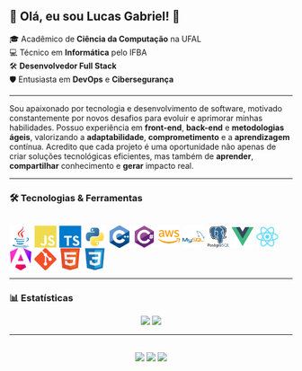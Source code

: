 ## 👋 Olá, eu sou Lucas Gabriel! 👋 
🎓 Acadêmico de **Ciência da Computação** na UFAL  
💻 Técnico em **Informática** pelo IFBA  
🛠️ **Desenvolvedor Full Stack**  
🛡️ Entusiasta em **DevOps** e **Cibersegurança**

<!-- 👁️🛠️🛡️💾📍🚀🪐🔱⚜️🌐👁️‍🗨️💭 -->

---

Sou apaixonado por tecnologia e desenvolvimento de software, motivado constantemente por novos desafios para evoluir e aprimorar minhas habilidades.
Possuo experiência em **front-end**, **back-end** e **metodologias ágeis**, valorizando a **adaptabilidade**, **comprometimento** e a **aprendizagem** contínua.
Acredito que cada projeto é uma oportunidade não apenas de criar soluções tecnológicas eficientes, mas também de **aprender**, **compartilhar** conhecimento e **gerar** impacto real. 

---

### 🛠️ Tecnologias & Ferramentas  
<div style="display: inline_block"><br>
  <img align="center" alt="Java" height="40" width="40" src="https://raw.githubusercontent.com/devicons/devicon/master/icons/java/java-original.svg">
  <img align="center" alt="JavaScript" height="40" width="40" src="https://raw.githubusercontent.com/devicons/devicon/master/icons/javascript/javascript-plain.svg">
  <img align="center" alt="TypeScript" height="40" width="40" src="https://raw.githubusercontent.com/devicons/devicon/master/icons/typescript/typescript-plain.svg">
  <img align="center" alt="Python" height="40" width="40" src="https://raw.githubusercontent.com/devicons/devicon/master/icons/python/python-original.svg">
  <img align="center" alt="C++" height="40" width="40" src="https://raw.githubusercontent.com/devicons/devicon/master/icons/cplusplus/cplusplus-original.svg">
  <img align="center" alt="CSharp" height="40" width="40" src="https://raw.githubusercontent.com/devicons/devicon/master/icons/csharp/csharp-original.svg">
  <img align="center" alt="AWS" height="40" width="40" src="https://raw.githubusercontent.com/devicons/devicon/master/icons/amazonwebservices/amazonwebservices-plain-wordmark.svg">
  <img align="center" alt="MySQL" height="40" width="40" src="https://raw.githubusercontent.com/devicons/devicon/master/icons/mysql/mysql-original-wordmark.svg">
  <img align="center" alt="PostgreSQL" height="40" width="40" src="https://raw.githubusercontent.com/devicons/devicon/master/icons/postgresql/postgresql-original-wordmark.svg">
  <img align="center" alt="Vue" height="40" width="40" src="https://raw.githubusercontent.com/devicons/devicon/master/icons/vuejs/vuejs-original.svg">
  <img align="center" alt="React" height="40" width="40" src="https://raw.githubusercontent.com/devicons/devicon/master/icons/react/react-original.svg">
  <img align="center" alt="Angular" height="40" width="40" src="https://raw.githubusercontent.com/devicons/devicon/refs/heads/master/icons/angular/angular-original.svg">
  <img align="center" alt="Git" height="40" width="40" src="https://raw.githubusercontent.com/devicons/devicon/master/icons/git/git-original.svg">
  <img align="center" alt="HTML5" height="40" width="40" src="https://raw.githubusercontent.com/devicons/devicon/master/icons/html5/html5-original.svg">
  <img align="center" alt="CSS3" height="40" width="40" src="https://raw.githubusercontent.com/devicons/devicon/master/icons/css3/css3-original.svg">
</div>  

---

### 📊 Estatísticas
<div align="center">
  <img height="180em" src="https://github-readme-stats.vercel.app/api?username=Lucas-Gabriel95&show_icons=true&theme=tokyonight&include_all_commits=true&count_private=true"/>
  <img height="180em" src="https://github-readme-stats.vercel.app/api/top-langs/?username=Lucas-Gabriel95&layout=compact&langs_count=7&theme=tokyonight"/>
</div>

---
<!-- ### 🐍 Contribuições animadas  
![Snake animation](https://github.com/Lucas-Gabriel95/Lucas-Gabriel95/blob/output/github-contribution-grid-snake.svg) -->

<div align="center" style="display: inline_block"><br>
<a href="https://linkedin.com/in/lucasgabrieldev" target="_blank"><img src="https://img.shields.io/badge/-LinkedIn-%230077B5?style=for-the-badge&logo=linkedin&logoColor=white"></a>  
<a href="mailto:g4brielsiq@gmail.com"><img src="https://img.shields.io/badge/-Gmail-%23333?style=for-the-badge&logo=gmail&logoColor=white"></a>  
<a href="https://instagram.com/gabrielsqra" target="_blank"><img src="https://img.shields.io/badge/-Instagram-%23E4405F?style=for-the-badge&logo=instagram&logoColor=white"></a>
</div>

